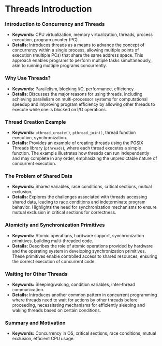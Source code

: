 # Threads Introduction

### Introduction to Concurrency and Threads
- **Keywords:** CPU virtualization, memory virtualization, threads, process execution, program counter (PC).
- **Details:** Introduces threads as a means to advance the concept of concurrency within a single process, allowing multiple points of execution (multiple PCs) that share the same address space. This approach enables programs to perform multiple tasks simultaneously, akin to running multiple programs concurrently.

### Why Use Threads?
- **Keywords:** Parallelism, blocking I/O, performance, efficiency.
- **Details:** Discusses the major reasons for using threads, including achieving parallelism on multi-processor systems for computational speedup and improving program efficiency by allowing other threads to execute while one is blocked on I/O operations.

### Thread Creation Example
- **Keywords:** `pthread_create()`, `pthread_join()`, thread function execution, synchronization.
- **Details:** Provides an example of creating threads using the POSIX Threads library (`pthreads`), where each thread executes a simple function. The example illustrates how threads can run independently and may complete in any order, emphasizing the unpredictable nature of concurrent execution.

### The Problem of Shared Data
- **Keywords:** Shared variables, race conditions, critical sections, mutual exclusion.
- **Details:** Explores the challenges associated with threads accessing shared data, leading to race conditions and indeterminate program behavior. Highlights the need for synchronization mechanisms to ensure mutual exclusion in critical sections for correctness.

### Atomicity and Synchronization Primitives
- **Keywords:** Atomic operations, hardware support, synchronization primitives, building multi-threaded code.
- **Details:** Describes the role of atomic operations provided by hardware and the operating system in developing synchronization primitives. These primitives enable controlled access to shared resources, ensuring the correct execution of concurrent code.

### Waiting for Other Threads
- **Keywords:** Sleeping/waking, condition variables, inter-thread communication.
- **Details:** Introduces another common pattern in concurrent programming where threads need to wait for actions by other threads before proceeding, necessitating mechanisms for efficiently sleeping and waking threads based on certain conditions.

### Summary and Motivation
- **Keywords:** Concurrency in OS, critical sections, race conditions, mutual exclusion, efficient CPU usage.

